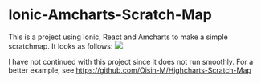 # Ionic-Amcharts-Scratch-Map

This is a project using Ionic, React and Amcharts to make a simple scratchmap. It looks as follows:
<img src="https://i.imgur.com/yrgH1pg.png">

I have not continued with this project since it does not run smoothly. For a better example, see https://github.com/Oisin-M/Highcharts-Scratch-Map
